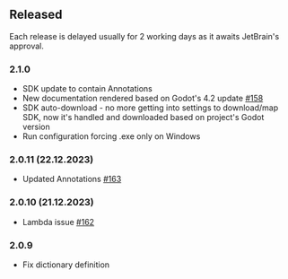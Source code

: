 ## Released

Each release is delayed usually for 2 working days as it awaits JetBrain's approval.

### 2.1.0

+ SDK update to contain Annotations
+ New documentation rendered based on Godot's 4.2 update [#158](https://gitlab.com/IceExplosive/gdscript/-/issues/158)
+ SDK auto-download - no more getting into settings to download/map SDK, now it's handled and downloaded based on project's Godot version
+ Run configuration forcing .exe only on Windows

### 2.0.11 (22.12.2023)

- Updated Annotations [#163](https://gitlab.com/IceExplosive/gdscript/-/issues/163)

### 2.0.10 (21.12.2023)

- Lambda issue [#162](https://gitlab.com/IceExplosive/gdscript/-/issues/162)

### 2.0.9

- Fix dictionary definition
